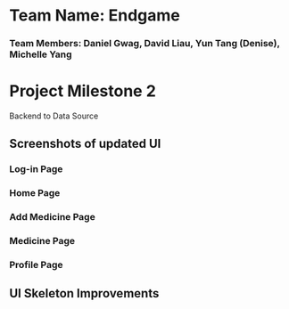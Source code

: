 # Team Name: Endgame
### Team Members: Daniel Gwag, David Liau, Yun Tang (Denise), Michelle Yang

# Project Milestone 2

Backend to Data Source

## Screenshots of updated UI

### Log-in Page

### Home Page

### Add Medicine Page

### Medicine Page

### Profile Page

## UI Skeleton Improvements
